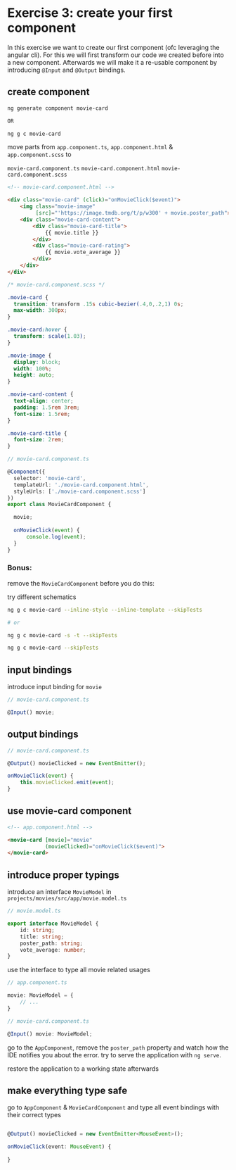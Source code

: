 # Exercise 3: create your first component

In this exercise we want to create our first component (ofc leveraging the angular cli).
For this we will first transform our code we created before into a new component.
Afterwards we will make it a re-usable component by introducing `@Input` and `@Output` bindings.

## create component

```bash
ng generate component movie-card

OR

ng g c movie-card
```

move parts from `app.component.ts`, `app.component.html` & `app.component.scss`
to

`movie-card.component.ts`
`movie-card.component.html`
`movie-card.component.scss`

```html
<!-- movie-card.component.html -->

<div class="movie-card" (click)="onMovieClick($event)">
    <img class="movie-image"
         [src]="'https://image.tmdb.org/t/p/w300' + movie.poster_path">
    <div class="movie-card-content">
        <div class="movie-card-title">
            {{ movie.title }}
        </div>
        <div class="movie-card-rating">
            {{ movie.vote_average }}
        </div>
    </div>
</div>
```

```scss
/* movie-card.component.scss */

.movie-card {
  transition: transform .15s cubic-bezier(.4,0,.2,1) 0s;
  max-width: 300px;
}

.movie-card:hover {
  transform: scale(1.03);
}

.movie-image {
  display: block;
  width: 100%;
  height: auto;
}

.movie-card-content {
  text-align: center;
  padding: 1.5rem 3rem;
  font-size: 1.5rem;
}

.movie-card-title {
  font-size: 2rem;
}

```

```ts
// movie-card.component.ts

@Component({
  selector: 'movie-card',
  templateUrl: './movie-card.component.html',
  styleUrls: ['./movie-card.component.scss']
})
export class MovieCardComponent {

  movie;
  
  onMovieClick(event) {
      console.log(event);
  }
}

```

### Bonus:

remove the `MovieCardComponent` before you do this:

try different schematics

```bash
ng g c movie-card --inline-style --inline-template --skipTests

# or

ng g c movie-card -s -t --skipTests

ng g c movie-card --skipTests

```

## input bindings

introduce input binding for `movie`

```ts
// movie-card.component.ts

@Input() movie;

```

## output bindings

```ts
// movie-card.component.ts

@Output() movieClicked = new EventEmitter();

onMovieClick(event) {
    this.movieClicked.emit(event);
}

```

## use movie-card component

```html
<!-- app.component.html -->

<movie-card [movie]="movie"
            (movieClicked)="onMovieClick($event)">
</movie-card>
```

## introduce proper typings

introduce an interface `MovieModel` in `projects/movies/src/app/movie.model.ts`

```ts
// movie.model.ts

export interface MovieModel {
    id: string;
    title: string;
    poster_path: string;
    vote_average: number;
}
```

use the interface to type all movie related usages

```ts
// app.component.ts

movie: MovieModel = {
    // ...
}
```

```ts
// movie-card.component.ts

@Input() movie: MovieModel;
```

go to the `AppComponent`, remove the `poster_path` property and watch how the IDE notifies you about the error.
try to serve the application with `ng serve`.

restore the application to a working state afterwards


## make everything type safe

go to `AppComponent` & `MovieCardComponent` and type all event bindings with their correct types

```ts

@Output() movieClicked = new EventEmitter<MouseEvent>();

onMovieClick(event: MouseEvent) {
    
}
```
